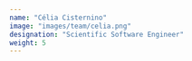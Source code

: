 ```yaml
---
name: "Célia Cisternino"
image: "images/team/celia.png"
designation: "Scientific Software Engineer"
weight: 5
---
```


